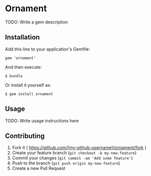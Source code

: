 # Ornament

TODO: Write a gem description

## Installation

Add this line to your application's Gemfile:

    gem 'ornament'

And then execute:

    $ bundle

Or install it yourself as:

    $ gem install ornament

## Usage

TODO: Write usage instructions here

## Contributing

1. Fork it ( https://github.com/[my-github-username]/ornament/fork )
2. Create your feature branch (`git checkout -b my-new-feature`)
3. Commit your changes (`git commit -am 'Add some feature'`)
4. Push to the branch (`git push origin my-new-feature`)
5. Create a new Pull Request
